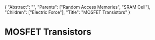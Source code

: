 {
    "Abstract": "", 
    "Parents": ["Random Access Memories", "SRAM Cell"], 
    "Children": ["Electric Force"], 
    "Title": "MOSFET Transistors"
}


# MOSFET Transistors
